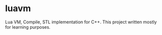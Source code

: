 # luavm
Lua VM, Compile, STL implementation for  C++.
This project written mostly for learning purposes. 
